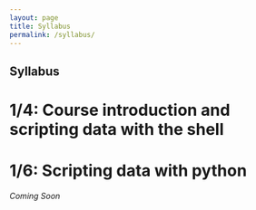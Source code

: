 ```yaml
---
layout: page
title: Syllabus
permalink: /syllabus/
---
```


## Syllabus

# 1/4: Course introduction and scripting data with the shell

# 1/6: Scripting data with python

*Coming Soon*
